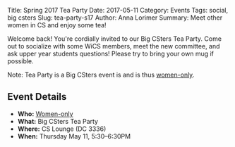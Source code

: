 Title: Spring 2017 Tea Party
Date: 2017-05-11
Category: Events
Tags: social, big csters
Slug: tea-party-s17
Author: Anna Lorimer
Summary: Meet other women in CS and enjoy some tea!

Welcome back! You're cordially invited to our Big CSters Tea Party. Come out to
socialize with some WiCS members, meet the new committee, and ask upper year 
students questions! Please try to bring your own mug if possible.

Note: Tea Party is a Big CSters event is and is thus 
[women-only]({filename}/pages/faq.md).

## Event Details ##

+ **Who:** [Women-only]({filename}/pages/faq.md)
+ **What:** Big CSters Tea Party
+ **Where:** CS Lounge (DC 3336)
+ **When:** Thursday May 11, 5:30&ndash;6:30PM

